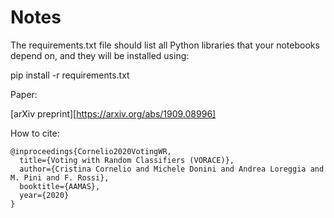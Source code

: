 # Notes

The requirements.txt file should list all Python libraries that your notebooks depend on, and they will be installed using:

pip install -r requirements.txt

Paper:

[arXiv preprint][https://arxiv.org/abs/1909.08996]

How to cite:
```
@inproceedings{Cornelio2020VotingWR,
  title={Voting with Random Classifiers (VORACE)},
  author={Cristina Cornelio and Michele Donini and Andrea Loreggia and M. Pini and F. Rossi},
  booktitle={AAMAS},
  year={2020}
}
```
